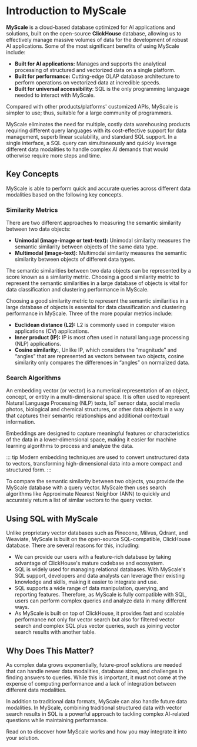 # Introduction to MyScale

**MyScale** is a cloud-based database optimized for AI applications and solutions, built on the open-source **ClickHouse** database, allowing us to effectively manage massive volumes of data for the development of robust AI applications. Some of the most significant benefits of using MyScale include:

* **Built for AI applications:** Manages and supports the analytical processing of structured and vectorized data on a single platform.
* **Built for performance:** Cutting-edge OLAP database architecture to perform operations on vectorized data at incredible speeds.
* **Built for universal accessibility**: SQL is the only programming language needed to interact with MyScale.

Compared with other products/platforms' customized APIs, MyScale is simpler to use; thus, suitable for a large community of programmers.

MyScale eliminates the need for multiple, costly data warehousing products requiring different query languages with its cost-effective support for data management, superb linear scalability, and standard SQL support. In a single interface, a SQL query can simultaneously and quickly leverage different data modalities to handle complex AI demands that would otherwise require more steps and time.

## Key Concepts

MyScale is able to perform quick and accurate queries across different data modalities based on the following key concepts.

### Similarity Metrics

There are two different approaches to measuring the semantic similarity between two data objects:

* **Unimodal (image-image or text-text):** Unimodal similarity measures the semantic similarity between objects of the same data type.
* **Multimodal (image-text):** Multimodal similarity measures the semantic similarity between objects of different data types.

The semantic similarities between two data objects can be represented by a score known as a similarity metric. Choosing a good similarity metric to represent the semantic similarities in a large database of objects is vital for data classification and clustering performance in MyScale.

Choosing a good similarity metric to represent the semantic similarities in a large database of objects is essential for data classification and clustering performance in MyScale. Three of the more popular metrics include:

* **Euclidean distance (L2):** L2 is commonly used in computer vision applications (CV) applications.
* **Inner product (IP):** IP is most often used in natural language processing (NLP) applications.
* **Cosine similarity:**, Unlike IP, which considers the “magnitude” and “angles” that are represented as vectors between two objects, cosine similarity only compares the differences in “angles” on normalized data.

### Search Algorithms

An embedding vector (or vector) is a numerical representation of an object, concept, or entity in a multi-dimensional space. It is often used to represent Natural Language Processing (NLP) texts, IoT sensor data, social media photos, biological and chemical structures, or other data objects in a way that captures their semantic relationships and additional contextual information.

Embeddings are designed to capture meaningful features or characteristics of the data in a lower-dimensional space, making it easier for machine learning algorithms to process and analyze the data.

::: tip
Modern embedding techniques are used to convert unstructured data to vectors, transforming high-dimensional data into a more compact and structured form.
:::

To compare the semantic similarity between two objects, you provide the MyScale database with a query vector. MyScale then uses search algorithms like Approximate Nearest Neighbor (ANN) to quickly and accurately return a list of similar vectors to the query vector.

## Using SQL with MyScale

Unlike proprietary vector databases such as Pinecone, Milvus, Qdrant, and Weaviate,  MyScale is built on the open-source SQL-compatible, ClickHouse database. There are several reasons for this, including:

* We can provide our users with a feature-rich database by taking advantage of ClickHouse's mature codebase and ecosystem.
* SQL is widely used for managing relational databases. With MyScale's SQL support, developers and data analysts can leverage their existing knowledge and skills, making it easier to integrate and use.
* SQL supports a wide range of data manipulation, querying, and reporting features. Therefore, as MyScale is fully compatible with SQL, users can perform complex queries and analyze data in many different ways.
* As MyScale is built on top of ClickHouse, it provides fast and scalable performance not only for vector search but also for filtered vector search and complex SQL plus vector queries, such as joining vector search results with another table.

## Why Does This Matter?

As complex data grows exponentially, future-proof solutions are needed that can handle newer data modalities, database sizes, and challenges in finding answers to queries. While this is important, it must not come at the expense of computing performance and a lack of integration between different data modalities.

In addition to traditional data formats, MyScale can also handle future data modalities. In MyScale, combining traditional structured data with vector search results in SQL is a powerful approach to tackling complex AI-related questions while maintaining performance.

Read on to discover how MyScale works and how you may integrate it into your solution.
